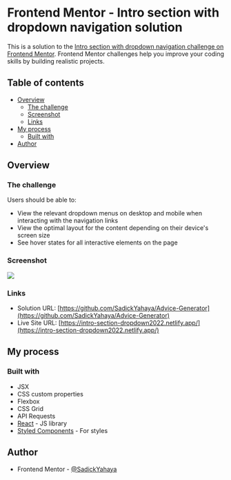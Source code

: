 # Frontend Mentor - Intro section with dropdown navigation solution

This is a solution to the [Intro section with dropdown navigation challenge on Frontend Mentor](https://www.frontendmentor.io/challenges/intro-section-with-dropdown-navigation-ryaPetHE5). Frontend Mentor challenges help you improve your coding skills by building realistic projects.

## Table of contents

- [Overview](#overview)
  - [The challenge](#the-challenge)
  - [Screenshot](#screenshot)
  - [Links](#links)
- [My process](#my-process)
  - [Built with](#built-with)
- [Author](#author)

## Overview

### The challenge

Users should be able to:

- View the relevant dropdown menus on desktop and mobile when interacting with the navigation links
- View the optimal layout for the content depending on their device's screen size
- See hover states for all interactive elements on the page

### Screenshot

![](../advice-generator/screenshot.png)

### Links

- Solution URL: [https://github.com/SadickYahaya/Advice-Generator](https://github.com/SadickYahaya/Advice-Generator)
- Live Site URL: [https://intro-section-dropdown2022.netlify.app/](https://intro-section-dropdown2022.netlify.app/)

## My process

### Built with

- JSX
- CSS custom properties
- Flexbox
- CSS Grid
- API Requests
- [React](https://reactjs.org/) - JS library
- [Styled Components](https://styled-components.com/) - For styles

## Author

- Frontend Mentor - [@SadickYahaya](https://www.frontendmentor.io/profile/SadickYahaya)
